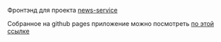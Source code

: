 Фронтэнд для проекта [news-service](https://github.com/sergey-oreshkin/news-service)

Собранное на github pages приложение можно посмотреть [по этой ссылке](https://sergey-oreshkin.github.io/news-searcher-react/) 